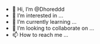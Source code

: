 - 👋 Hi, I’m @Dhoreddd
- 👀 I’m interested in ...
- 🌱 I’m currently learning ...
- 💞️ I’m looking to collaborate on ...
- 📫 How to reach me ...

<!---
Dhoreddd/Dhoreddd is a ✨ special ✨ repository because its `README.md` (this file) appears on your GitHub profile.
You can click the Preview link to take a look at your changes.
--->
